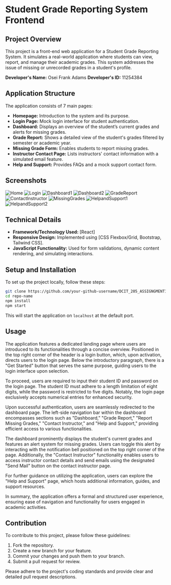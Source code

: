 # Student Grade Reporting System Frontend

## Project Overview

This project is a front-end web application for a Student Grade Reporting System. It simulates a real-world application where students can view, report, and manage their academic grades. This system addresses the issue of missing or unrecorded grades in a student's profile.

**Developer's Name:** 
Osei Frank Adams
**Developer's ID:**
11254384


## Application Structure

The application consists of 7 main pages:

- **Homepage:** Introduction to the system and its purpose.
- **Login Page:** Mock login interface for student authentication.
- **Dashboard:** Displays an overview of the student’s current grades and alerts for missing grades.
- **Grade Report:** Shows a detailed view of the student's grades filtered by semester or academic year.
- **Missing Grade Form:** Enables students to report missing grades.
- **Instructor Contact Page:** Lists instructors' contact information with a simulated email feature.
- **Help and Support:** Provides FAQs and a mock support contact form.

## Screenshots
![Home](https://github.com/Healer2003/11254384_DCIT205_ASSIGNMENT1/assets/151882972/564d346a-f85e-4138-8ef9-f05f40a7fe12)
![Login](https://github.com/Healer2003/11254384_DCIT205_ASSIGNMENT1/assets/151882972/5f39fa26-b80f-47e5-8543-3d763c626fa3)
![Dashboard1](https://github.com/Healer2003/11254384_DCIT205_ASSIGNMENT1/assets/151882972/c6bc49c7-ec3f-435f-9a03-b7834dacbd41)
![Dashboard2](https://github.com/Healer2003/11254384_DCIT205_ASSIGNMENT1/assets/151882972/2169fa9f-e972-4de3-b022-60452787a5bf)
![GradeReport](https://github.com/Healer2003/11254384_DCIT205_ASSIGNMENT1/assets/151882972/83a38ced-a436-41c5-9b33-6efbc684b9f8)
![ContactInstructor](https://github.com/Healer2003/11254384_DCIT205_ASSIGNMENT1/assets/151882972/f36586c1-1e01-45ac-9409-c11bcc76cc6c)
![MissingGrades](https://github.com/Healer2003/11254384_DCIT205_ASSIGNMENT1/assets/151882972/9f90cec7-2362-4847-9631-84eec0be997f)
![HelpandSupport1](https://github.com/Healer2003/11254384_DCIT205_ASSIGNMENT1/assets/151882972/3d56cb6f-1eb6-4408-a459-5d9b7c811c37)
![HelpandSupport2](https://github.com/Healer2003/11254384_DCIT205_ASSIGNMENT1/assets/151882972/28c36a6f-1586-4bb5-89d3-b5c2f4c9fa05)

## Technical Details

- **Framework/Technology Used:** [React]
- **Responsive Design:** Implemented using [CSS Flexbox/Grid, Bootstrap, Tailwind CSS].
- **JavaScript Functionality:** Used for form validations, dynamic content rendering, and simulating interactions.

## Setup and Installation

To set up the project locally, follow these steps:

```bash
git clone https://github.com/your-github-username/DCIT_205_ASSIGNGMENT1.git
cd repo-name
npm install
npm start
```

This will start the application on `localhost` at the default port.

## Usage

The application features a dedicated landing page where users are introduced to its functionalities through a concise overview. Positioned in the top right corner of the header is a login button, which, upon activation, directs users to the login page. Below the introductory paragraph, there is a "Get Started" button that serves the same purpose, guiding users to the login interface upon selection.

To proceed, users are required to input their student ID and password on the login page. The student ID must adhere to a length limitation of eight digits, while the password is restricted to five digits. Notably, the login page exclusively accepts numerical entries for enhanced security.

Upon successful authentication, users are seamlessly redirected to the dashboard page. The left-side navigation bar within the dashboard encompasses sections such as "Dashboard," "Grade Report," "Report Missing Grades," "Contact Instructor," and "Help and Support," providing efficient access to various functionalities.

The dashboard prominently displays the student's current grades and features an alert system for missing grades. Users can toggle this alert by interacting with the notification bell positioned on the top right corner of the page. Additionally, the "Contact Instructor" functionality enables users to access instructor contact details and send emails using the designated "Send Mail" button on the contact instructor page.

For further guidance on utilizing the application, users can explore the "Help and Support" page, which hosts additional information, guides, and support resources.

In summary, the application offers a formal and structured user experience, ensuring ease of navigation and functionality for users engaged in academic activities.

## Contribution

To contribute to this project, please follow these guidelines:

1. Fork the repository.
2. Create a new branch for your feature.
3. Commit your changes and push them to your branch.
4. Submit a pull request for review.

Please adhere to the project's coding standards and provide clear and detailed pull request descriptions.
